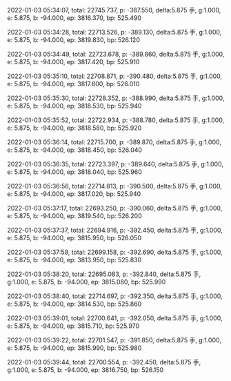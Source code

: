 2022-01-03 05:34:07, total: 22745.737, p: -387.550, delta:5.875 手, g:1.000, e: 5.875, b: -94.000, ep: 3816.370, bp: 525.490

2022-01-03 05:34:28, total: 22713.526, p: -389.130, delta:5.875 手, g:1.000, e: 5.875, b: -94.000, ep: 3819.830, bp: 526.120

2022-01-03 05:34:49, total: 22723.678, p: -389.860, delta:5.875 手, g:1.000, e: 5.875, b: -94.000, ep: 3817.420, bp: 525.910

2022-01-03 05:35:10, total: 22708.871, p: -390.480, delta:5.875 手, g:1.000, e: 5.875, b: -94.000, ep: 3817.600, bp: 526.010

2022-01-03 05:35:30, total: 22728.352, p: -388.990, delta:5.875 手, g:1.000, e: 5.875, b: -94.000, ep: 3818.530, bp: 525.940

2022-01-03 05:35:52, total: 22722.934, p: -388.780, delta:5.875 手, g:1.000, e: 5.875, b: -94.000, ep: 3818.580, bp: 525.920

2022-01-03 05:36:14, total: 22715.700, p: -389.870, delta:5.875 手, g:1.000, e: 5.875, b: -94.000, ep: 3818.450, bp: 526.040

2022-01-03 05:36:35, total: 22723.397, p: -389.640, delta:5.875 手, g:1.000, e: 5.875, b: -94.000, ep: 3818.040, bp: 525.960

2022-01-03 05:36:56, total: 22714.813, p: -390.500, delta:5.875 手, g:1.000, e: 5.875, b: -94.000, ep: 3817.020, bp: 525.940

2022-01-03 05:37:17, total: 22693.250, p: -390.060, delta:5.875 手, g:1.000, e: 5.875, b: -94.000, ep: 3819.540, bp: 526.200

2022-01-03 05:37:37, total: 22694.916, p: -392.450, delta:5.875 手, g:1.000, e: 5.875, b: -94.000, ep: 3815.950, bp: 526.050

2022-01-03 05:37:59, total: 22699.158, p: -392.690, delta:5.875 手, g:1.000, e: 5.875, b: -94.000, ep: 3813.950, bp: 525.830

2022-01-03 05:38:20, total: 22695.083, p: -392.840, delta:5.875 手, g:1.000, e: 5.875, b: -94.000, ep: 3815.080, bp: 525.990

2022-01-03 05:38:40, total: 22714.697, p: -392.350, delta:5.875 手, g:1.000, e: 5.875, b: -94.000, ep: 3814.530, bp: 525.860

2022-01-03 05:39:01, total: 22700.641, p: -392.050, delta:5.875 手, g:1.000, e: 5.875, b: -94.000, ep: 3815.710, bp: 525.970

2022-01-03 05:39:22, total: 22701.547, p: -391.850, delta:5.875 手, g:1.000, e: 5.875, b: -94.000, ep: 3815.990, bp: 525.980

2022-01-03 05:39:44, total: 22700.554, p: -392.450, delta:5.875 手, g:1.000, e: 5.875, b: -94.000, ep: 3816.750, bp: 526.150